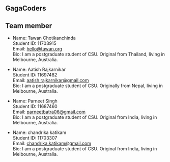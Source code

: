 ## GagaCoders

## Team member
- Name: Tawan Chotikanchinda\
  Student ID: 11703915\
  Email: hello@tawan.org\
  Bio: I am a postgraduate student of CSU. Original from Thailand, living in Melbourne, Australia.


- Name: Aatish Rajkarnikar\
  Student ID: 11697482\
  Email: aatish.rajkarnikar@gmail.com\
  Bio: I am a postgraduate student of CSU. Originally from Nepal, living in Melbourne, Australia.

- Name: Parneet Singh\
  Student ID: 11687460\
  Email: parneetbatra06@gmail.com\
  Bio: I am a postgraduate student of CSU. Original from India, living in Melbourne, Australia.
  
- Name: chandrika katikam\
  Student ID: 11703307\
  Email: chandrika.katikam@gmail.com\
  Bio: I am a postgraduate student of CSU. Original from India, living in Melbourne, Australia.
